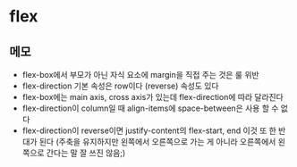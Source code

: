 # flex

## 메모

- flex-box에서 부모가 아닌 자식 요소에 margin을 직접 주는 것은 룰 위반
- flex-direction 기본 속성은 row이다 (reverse) 속성도 있다
- flex-box에는 main axis, cross axis가 있는데 flex-direction에 따라 달라진다
- flex-direction이 column일 때 align-items에 space-between은 사용 할 수 없다
- flex-direction이 reverse이면 justify-content의 flex-start, end 이것 또 한 반대가 된다 (주축을 유지하지만 왼쪽에서 오른쪽으로 가는 게 아니라 오른쪽에서 왼쪽으로 간다는 말 잘 쓰진 않음;)
